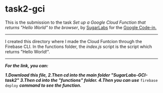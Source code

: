 # task2-gci

This is the submission to the task *Set up a Google Cloud Function that returns "Hello World" to the browser*, by [SugarLabs](https://sugarlabs.org/) for the [Google Code-in.](https://codein.withgoogle.com/)

---

I created this directory where I made the Cloud Funtcion through the Firebase CLI.
In the functions folder, the *index.js* script is the script which returns "Hello World!".

---

***For the link, you can:***

***1.Download this file,
2.Then cd into the main folder "SugarLabs-GCI-task2"
3.Then cd into the "functions" folder.
4.Then you can use*** ```firebase deploy``` ***command to see the function.***
